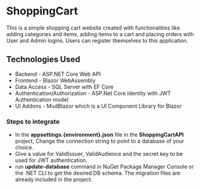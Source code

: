# ShoppingCart
This is a simple shopping cart website created with functionalities like adding categories and items, adding items to a cart and placing orders with User and Admin logins. Users can register themselves to this application.

## Technologies Used
* Backend - ASP.NET Core Web API
* Frontend - Blazor WebAssembly
* Data Access - SQL Server with EF Core
* Authentication/Authorization - ASP.Net Core Identity with JWT Authentication model
* UI Addons - MudBlazor which is a UI Component Library for Blazor

### Steps to integrate
* In the **appsettings.{environment}.json** file in the **ShoppingCartAPI** project, Change the connection string to point to a database of your choice.
* Give a value for ValidIssuer, ValidAudience and the secret key to be used for JWT authentication.
* run **update-database** command in NuGet Package Manager Console or the .NET CLI to get the desired DB schema. The migration files are already included in the project.
